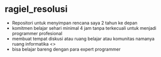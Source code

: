 # ragiel_resolusi
- Repositori untuk menyimpan rencana saya 2 tahun ke depan
- komitmen belajar sehari minimal 4 jam tanpa terkecuali untuk menjadi programmer profesional
- membuat tempat diskusi atau ruang belajar atau komunitas namanya ruang informatika <>
- bisa belajar bareng dengan para expert programmer
